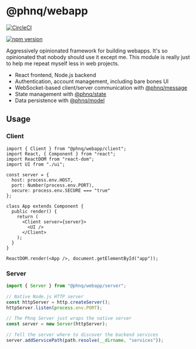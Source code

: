 # @phnq/webapp

[![CircleCI](https://circleci.com/gh/pgostovic/webapp.svg?style=svg)](https://circleci.com/gh/pgostovic/webapp)

[![npm version](https://badge.fury.io/js/%40phnq%2Fwebapp.svg)](https://badge.fury.io/js/%40phnq%2Fwebapp)

Aggressively opinionated framework for building webapps. It's so opinionated that nobody should use it except me. This module is really just to help me repeat myself less in web projects.

- React frontend, Node.js backend
- Authentication, account management, including bare bones UI
- WebSocket-based client/server communication with [@phnq/message](https://www.npmjs.com/package/@phnq/message)
- State management with [@phnq/state](https://www.npmjs.com/package/@phnq/state)
- Data persistence with [@phnq/model](https://www.npmjs.com/package/@phnq/model)

## Usage

### Client

```tsx
import { Client } from "@phnq/webapp/client";
import React, { Component } from "react";
import ReactDOM from "react-dom";
import UI from "./ui";

const server = {
  host: process.env.HOST,
  port: Number(process.env.PORT),
  secure: process.env.SECURE === "true"
};

class App extends Component {
  public render() {
    return (
      <Client server={server}>
        <UI />
      </Client>
    );
  }
}

ReactDOM.render(<App />, document.getElementById("app"));
```

### Server

```ts
import { Server } from "@phnq/webapp/server";

// Native Node.js HTTP server
const httpServer = http.createServer();
httpServer.listen(process.env.PORT);

// The Phnq Server just wraps the native server
const server = new Server(httpServer);

// Tell the server where to discover the backend services
server.addServicePath(path.resolve(__dirname, "services"));
```
